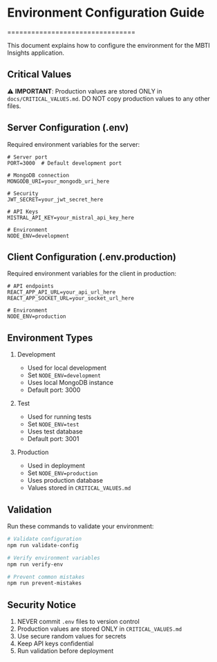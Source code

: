 # Environment Configuration Guide
================================

This document explains how to configure the environment for the MBTI Insights application.

## Critical Values
⚠️ **IMPORTANT**: Production values are stored ONLY in `docs/CRITICAL_VALUES.md`.
DO NOT copy production values to any other files.

## Server Configuration (.env)

Required environment variables for the server:

```env
# Server port
PORT=3000  # Default development port

# MongoDB connection
MONGODB_URI=your_mongodb_uri_here

# Security
JWT_SECRET=your_jwt_secret_here

# API Keys
MISTRAL_API_KEY=your_mistral_api_key_here

# Environment
NODE_ENV=development
```

## Client Configuration (.env.production)

Required environment variables for the client in production:

```env
# API endpoints
REACT_APP_API_URL=your_api_url_here
REACT_APP_SOCKET_URL=your_socket_url_here

# Environment
NODE_ENV=production
```

## Environment Types

1. Development
   - Used for local development
   - Set `NODE_ENV=development`
   - Uses local MongoDB instance
   - Default port: 3000

2. Test
   - Used for running tests
   - Set `NODE_ENV=test`
   - Uses test database
   - Default port: 3001

3. Production
   - Used in deployment
   - Set `NODE_ENV=production`
   - Uses production database
   - Values stored in `CRITICAL_VALUES.md`

## Validation

Run these commands to validate your environment:

```bash
# Validate configuration
npm run validate-config

# Verify environment variables
npm run verify-env

# Prevent common mistakes
npm run prevent-mistakes
```

## Security Notice

1. NEVER commit `.env` files to version control
2. Production values are stored ONLY in `CRITICAL_VALUES.md`
3. Use secure random values for secrets
4. Keep API keys confidential
5. Run validation before deployment 